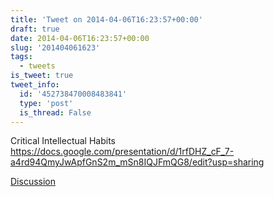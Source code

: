 ```yaml
---
title: 'Tweet on 2014-04-06T16:23:57+00:00'
draft: true
date: 2014-04-06T16:23:57+00:00
slug: '201404061623'
tags:
  - tweets
is_tweet: true
tweet_info:
  id: '452738470008483841'
  type: 'post'
  is_thread: False
---
```




Critical Intellectual Habits <https://docs.google.com/presentation/d/1rfDHZ_cF_7-a4rd94QmyJwApfGnS2m_mSn8IQJFmQG8/edit?usp=sharing>

[Discussion](https://x.com/sytelus/status/452738470008483841)
